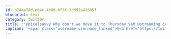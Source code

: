 ```yaml
---
id: b74aa78d-e64c-4b86-bf3f-3dd92a42685f
blueprint: text
category: twitter
title: "'@pixelsavvy Why don't we move it to Thursday 9am @streaming cafe to sync with the @ostec and #Twitbizday event there?"
caption: '<span class="username username_linked">@<a href="https://twitter.com/pixelsavvy" title="pixel savvy">pixelsavvy</a></span> Why don''t we move it to Thursday 9am @streaming cafe to sync with the <span class="username username_linked">@<a href="https://twitter.com/ostec" title="ostec">ostec</a></span> and <span class="hashtag hashtag_local">#<a href="http://tweettemp.darylchymko.ca/?tag=twitbizday">Twitbizday</a> event there?'
---
```

